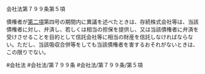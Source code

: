 会社法第７９９条第５項

債権者が[第二項](会社法＿＿＿＿第７９９条第２項)第四号の期間内に異議を述べたときは、存続株式会社等は、当該債権者に対し、弁済し、若しくは相当の担保を提供し、又は当該債権者に弁済を受けさせることを目的として信託会社等に相当の財産を信託しなければならない。ただし、当該吸収合併等をしても当該債権者を害するおそれがないときは、この限りでない。

#会社法
#会社法/第７９９条
#会社法/第７９９条/第５項
